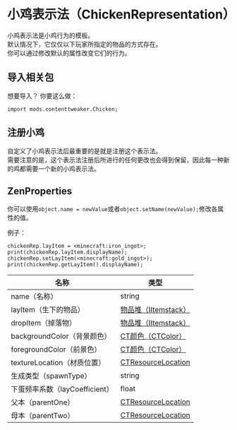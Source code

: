 # 小鸡表示法（ChickenRepresentation）

小鸡表示法是小鸡行为的模板。  
默认情况下，它仅仅以下玩家所指定的物品的方式存在。  
你可以通过修改默认的属性改变它们的行为。

## 导入相关包

想要导入？ 你要这么做：

```zenscript
import mods.contenttweaker.Chicken;
```

## 注册小鸡

自定义了小鸡表示法后最重要的是就是注册这个表示法。  
需要注意的是，这个表示法注册后所进行的任何更改也会得到保留，因此每一种新的鸡都需要一个新的小鸡表示法。

## ZenProperties

你可以使用`object.name = newValue`或者`object.setName(newValue);`修改各属性的值。

例子：

```zenscript
chickenRep.layItem = <minecraft:iron_ingot>;
print(chickenRep.layItem.displayName);
chickenRep.setLayItem(<minecraft:gold_ingot>);
print(chickenRep.getLayItem().displayName);
```

| 名称                     | 类型                                                                                     |
| ---------------------- | -------------------------------------------------------------------------------------- |
| name（名称）               | string                                                                                 |
| layItem（生下的物品）         | [物品堆（IItemstack）](/Vanilla/Items/IItemStack/)                                          |
| dropItem（掉落物）          | [物品堆（IItemstack）](/Vanilla/Items/IItemStack/)                                          |
| backgroundColor（背景颜色）  | [CT颜色（CTColor）](/Mods/ContentTweaker/Vanilla/Types/Color/Color/)                       |
| foregroundColor（前景色）   | [CT颜色（CTColor）](/Mods/ContentTweaker/Vanilla/Types/Color/Color/)                       |
| textureLocation（材质位置）  | [CTResourceLocation](/Mods/ContentTweaker/Vanilla/Types/Resources/CTResourceLocation/) |
| 生成类型（spawnType）        | string                                                                                 |
| 下蛋频率系数（layCoefficient） | float                                                                                  |
| 父本（parentOne）          | [CTResourceLocation](/Mods/ContentTweaker/Vanilla/Types/Resources/CTResourceLocation/) |
| 母本（parentTwo）          | [CTResourceLocation](/Mods/ContentTweaker/Vanilla/Types/Resources/CTResourceLocation/) |
